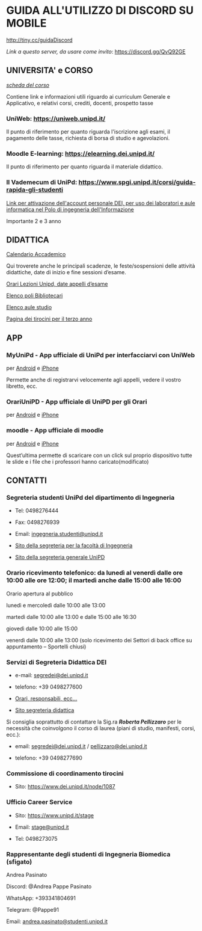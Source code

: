 
# GUIDA ALL'UTILIZZO DI DISCORD SU MOBILE 

http://tiny.cc/guidaDiscord

*Link a questo server, da usare come invito*: https://discord.gg/QvQ92GE


## UNIVERSITA' e CORSO

 [*scheda del corso*](https://didattica.unipd.it/off/2019/LT/IN/IN2374)
 
Contiene link e informazioni utili riguardo ai curriculum Generale e Applicativo, e relativi corsi, crediti, docenti, prospetto tasse
 
### UniWeb: https://uniweb.unipd.it/
 
Il punto di riferimento per quanto riguarda l'iscrizione agli esami, il pagamento delle tasse, richiesta di borsa di studio e agevolazioni.

### Moodle E-learning: https://elearning.dei.unipd.it/

Il punto di riferimento per quanto riguarda il materiale didattico.
 
### Il Vademecum di UniPd: https://www.spgi.unipd.it/corsi/guida-rapida-gli-studenti

 [Link per attivazione dell'account personale DEI, per uso dei laboratori e aule informatica nel Polo di ingegneria dell'Informazione](https://www.dei.unipd.it/nuovoaccount/)

Importante 2 e 3 anno


## DIDATTICA

 [Calendario Accademico](https://www.unipd.it/calendario-scadenze)
 
Qui troverete anche le principali scadenze, le feste/sospensioni delle attività didattiche, date di inizio e fine sessioni d’esame.


 [Orari Lezioni Unipd, date appelli d’esame](http://tiny.cc/orariUnipd)
 
 [Elenco poli Bibliotecari](http://bibliotecadigitale.cab.unipd.it/biblioteche/elenco-delle-biblioteche)
 
 [Elenco aule studio](https://www.unipd.it/aule-studio)
 
 [Pagina dei tirocini per il terzo anno](http://tiny.cc/stageTirociniUnipd)
 

## APP

### MyUniPd - App ufficiale di UniPd per interfacciarvi con UniWeb
 
per [Android](https://play.google.com/store/apps/details?id=it.unipd.studenti4.test) e [iPhone](https://apps.apple.com/it/app/myunipd/id1478733708)

Permette anche di registrarvi velocemente agli appelli, vedere il vostro libretto, ecc.

### OrariUniPD - App ufficiale di UniPD per gli Orari

per [Android](https://play.google.com/store/apps/details?id=it.easystaff.unipd) e [iPhone](https://apps.apple.com/it/app/orariunipd/id1436137050)

### moodle - App ufficiale di moodle 

per [Android](https://play.google.com/store/apps/details?id=com.moodle.moodlemobile) e [iPhone](https://apps.apple.com/it/app/moodle/id633359593)

Quest’ultima permette di scaricare con un click sul proprio dispositivo tutte le slide e i file che i professori hanno caricato(modificato)


## CONTATTI

 ### Segreteria studenti UniPd del dipartimento di Ingegneria

- Tel: 0498276444

- Fax: 0498276939

- Email: ingegneria.studenti@unipd.it

- [Sito della segreteria per la facoltà di Ingegneria](https://www.ingegneria.unipd.it/segreteria-studenti)

- [Sito della segreteria generale UniPD](https://www.unipd.it/carriere-studenti)

### Orario ricevimento telefonico: da lunedì al venerdì dalle ore 10:00 alle ore 12:00; il martedì anche dalle 15:00 alle 16:00

Orario apertura al pubblico

lunedì e mercoledì dalle 10:00 alle 13:00

martedì dalle 10:00 alle 13:00 e dalle 15:00 alle 16:30

giovedì dalle 10:00 alle 15:00

venerdì dalle 10:00 alle 13:00  (solo ricevimento dei Settori di back office su appuntamento – Sportelli chiusi)


### Servizi di Segreteria Didattica DEI

- e-mail: segredei@dei.unipd.it

- telefono: +39 0498277600

- [Orari, responsabili, ecc...](https://www.dei.unipd.it/node/809)

- [Sito segreteria didattica](https://elearning.dei.unipd.it/mod/book/view.php?id=3&chapterid=47)


Si consiglia soprattutto di contattare la Sig.ra ***Roberta Pellizzaro*** per le necessità che coinvolgono il corso di laurea (piani di studio, manifesti, corsi, ecc.):

- email: segredei@dei.unipd.it / pellizzaro@dei.unipd.it

- telefono: +39 0498277690


### Commissione di coordinamento tirocini

- Sito: https://www.dei.unipd.it/node/1087

### Ufficio Career Service

- Sito: https://www.unipd.it/stage

- Email: stage@unipd.it

- Tel: 0498273075


### Rappresentante degli studenti di Ingegneria Biomedica (sfigato)

Andrea Pasinato

Discord: @Andrea Pappe Pasinato

WhatsApp: +393341804691

Telegram: @Pappe91

Email: andrea.pasinato@studenti.unipd.it





